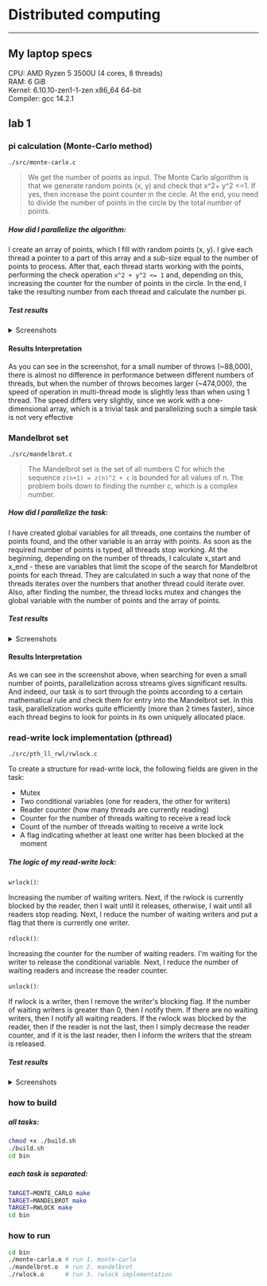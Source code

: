 # Distributed computing

---

## My laptop specs

CPU: AMD Ryzen 5 3500U (4 cores, 8 threads)\
RAM: 6 GiB\
Kernel: 6.10.10-zen1-1-zen x86_64 64-bit\
Compiler: gcc 14.2.1

## lab 1

### pi calculation (Monte-Carlo method)

`./src/monte-carlo.c`

> We get the number of points as input. The Monte Carlo algorithm is that we generate random points (x, y) and check that x^2+ y^2 <=1. If yes, then increase the point counter in the circle. At the end, you need to divide the number of points in the circle by the total number of points.

##### How did I parallelize the algorithm:
I  create an array of points,  which I fill with random  points  (x,  y). I give each  thread  a  pointer  to a part of this  array  and a sub-size  equal to the number of points  to  process.  After  that,  each  thread  starts  working  with the points,  performing the check  operation `x^2 + y^2 <= 1` and, depending on this, increasing the counter for the number of points in the circle. In the end, I take the resulting number from each thread and calculate the number pi.

##### Test results
<details>
  <summary>Screenshots</summary>

  ![](https://github.com/eekhdv/hse-distributed-computing-labs/blob/lab1/results/lab1/results/monte-carlo.png)
</details>

#### Results Interpretation
As you can see in the screenshot, for a small number of throws (~88,000), there is almost no difference in performance between different numbers of threads, but when the number of throws becomes larger (~474,000), the speed of operation in multi-thread mode is slightly less than when using 1 thread. The speed differs very slightly, since we work with a one-dimensional array, which is a trivial task and parallelizing such a simple task is not very effective

### Mandelbrot set 

`./src/mandelbrot.c`

> The Mandelbrot set is the set of all numbers C for which the sequence `z(n+1) = z(n)^2 + c` is bounded for all values of n. The problem boils down to finding the number c, which is a complex number.

##### How did I parallelize the task:
I have created global variables for all threads, one contains the number of points found, and the other variable is an array with points. As soon as the required number of points is typed, all threads stop working. At the beginning, depending on the number of threads, I calculate x_start and x_end - these are variables that limit the scope of the search for Mandelbrot points for each thread. They are calculated in such a way that none of the threads iterates over the numbers that another thread could iterate over. Also, after finding the number, the thread locks mutex and changes the global variable with the number of points and the array of points.

##### Test results
<details>
  <summary>Screenshots</summary>

  ![](https://github.com/eekhdv/hse-distributed-computing-labs/blob/lab1/results/lab1/results/mandelbrot.png)
</details>

#### Results Interpretation
As we can see in the screenshot above, when searching for even a small number of points, parallelization across streams gives significant results. And indeed, our task is to sort through the points according to a certain mathematical rule and check them for entry into the Mandelbrot set. In this task, parallelization works quite efficiently (more than 2 times faster), since each thread begins to look for points in its own uniquely allocated place.

### read-write lock implementation (pthread)

`./src/pth_ll_rwl/rwlock.c`

To create a structure for read-write lock, the following fields are given in the task:
* Mutex
* Two conditional variables (one for readers, the other for writers)
* Reader counter (how many threads are currently reading)
* Counter for the number of threads waiting to receive a read lock
* Count of the number of threads waiting to receive a write lock
* A flag indicating whether at least one writer has been blocked at the moment

##### The logic of my read-write lock:

`wrlock()`:

Increasing the number of waiting writers. Next, if the rwlock is currently blocked by the reader, then I wait until it releases, otherwise, I wait until all readers stop reading. Next, I reduce the number of waiting writers and put a flag that there is currently one writer.

`rdlock()`:

Increasing the counter for the number of waiting readers. I'm waiting for the writer to release the conditional variable. Next, I reduce the number of waiting readers and increase the reader counter.

`unlock()`:

If rwlock is a writer, then I remove the writer's blocking flag. If the number of waiting writers is greater than 0, then I notify them. If there are no waiting writers, then I notify all waiting readers. If the rwlock was blocked by the reader, then if the reader is not the last, then I simply decrease the reader counter, and if it is the last reader, then I inform the writers that the stream is released.

##### Test results
<details>
  <summary>Screenshots</summary>

  
   | My rwlock          |  rwlock |
   :-------------------------:|:-------------------------:
   1 thread ![](https://github.com/eekhdv/hse-distributed-computing-labs/blob/lab1/results/lab1/results/my_rwlock_1.png) | 1 thread ![](https://github.com/eekhdv/hse-distributed-computing-labs/blob/lab1/results/lab1/results/rwlock_1.png)
   8 threads ![](https://github.com/eekhdv/hse-distributed-computing-labs/blob/lab1/results/lab1/results/my_rwlock_2.png) | 8 threads ![](https://github.com/eekhdv/hse-distributed-computing-labs/blob/lab1/results/lab1/results/rwlock_2.png)
   4 threads ![](https://github.com/eekhdv/hse-distributed-computing-labs/blob/lab1/results/lab1/results/my_rwlock_3.png) | 4 threads ![](https://github.com/eekhdv/hse-distributed-computing-labs/blob/lab1/results/lab1/results/rwlock_3.png)
</details>


### how to build
##### all tasks:
```sh
chmod +x ./build.sh
./build.sh
cd bin
```
##### each task is separated:
```sh
TARGET=MONTE_CARLO make
TARGET=MANDELBROT make
TARGET=RWLOCK make
cd bin
```

### how to run
```sh
cd bin
./monte-carlo.o # run 1. monte-carlo 
./mandelbrot.o  # run 2. mandelbrot
./rwlock.o      # run 3. rwlock implementation
```
